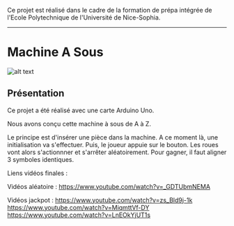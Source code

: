 Ce projet est réalisé dans le cadre de la formation de prépa intégrée de l'Ecole Polytechnique de l'Université de Nice-Sophia.
***
# Machine A Sous
![alt text](https://github.com/JessicaJulien/projet/blob/master/Documentation/Bo%C3%AEte-Machine/machineASous2.jpg "Machine A Sous")
## Présentation
Ce projet a été réalisé avec une carte Arduino Uno.

Nous avons conçu cette machine à sous de A à Z.

Le principe est d'insérer une pièce dans la machine. A ce moment là, une initialisation va s'effectuer.
Puis, le joueur appuie sur le bouton. Les roues vont alors s'actionnner et s'arrêter aléatoirement. Pour gagner, il faut aligner 3 symboles identiques. 

Liens vidéos finales :

Vidéos aléatoire :
https://www.youtube.com/watch?v=_GDTUbmNEMA

Vidéos jackpot :
https://www.youtube.com/watch?v=zs_Bld9j-1k
https://www.youtube.com/watch?v=MiqmttVf-DY
https://www.youtube.com/watch?v=LnEOkYjUT1s
